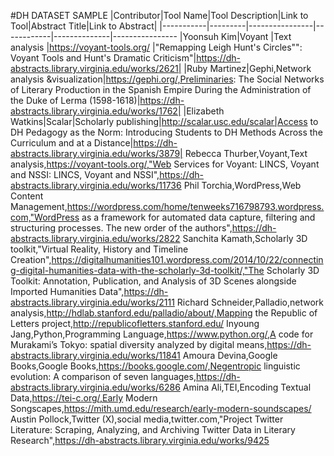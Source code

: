 #DH DATASET SAMPLE
|Contributor|Tool Name|Tool Description|Link to Tool|Abstract Title|Link to Abstract|
|-----------|---------|----------------|------------|--------------|----------------
|Yoonsuh Kim|Voyant   |Text analysis   |https://voyant-tools.org/  |"Remapping Leigh Hunt's Circles"": Voyant Tools and Hunt's Dramatic Criticism"|https://dh-abstracts.library.virginia.edu/works/2621|
|Ruby Martinez|Gephi,Network analysis &visualization|https://gephi.org/,Preliminaries: The Social Networks of Literary Production in the Spanish Empire During the Administration of the Duke of Lerma (1598-1618)|https://dh-abstracts.library.virginia.edu/works/1762|
|Elizabeth Watkins|Scalar|Scholarly publishing|http://scalar.usc.edu/scalar|Access to DH Pedagogy as the Norm: Introducing Students to DH Methods Across the Curriculum and at a Distance|https://dh-abstracts.library.virginia.edu/works/3879|
Rebecca Thurber,Voyant,Text analysis,https://voyant-tools.org/,"Web Services for Voyant: LINCS, Voyant and NSSI: LINCS, Voyant and NSSI",https://dh-abstracts.library.virginia.edu/works/11736
Phil Torchia,WordPress,Web Content Management,https://wordpress.com/home/tenweeks716798793.wordpress.com,"WordPress as a framework for automated data capture, filtering and structuring processes. The new order of the authors",https://dh-abstracts.library.virginia.edu/works/2822
Sanchita Kamath,Scholarly 3D toolkit,"Virtual Reality, History and Timeline Creation",https://digitalhumanities101.wordpress.com/2014/10/22/connecting-digital-humanities-data-with-the-scholarly-3d-toolkit/,"The Scholarly 3D Toolkit: Annotation, Publication, and Analysis of 3D Scenes alongside Imported Humanities Data",https://dh-abstracts.library.virginia.edu/works/2111
Richard Schneider,Palladio,network analysis,http://hdlab.stanford.edu/palladio/about/,Mapping the Republic of Letters project,http://republicofletters.stanford.edu/
Inyoung Jang,Python,Programming Language,https://www.python.org/,A code for Murakami’s Tokyo: spatial diversity analyzed by digital means,https://dh-abstracts.library.virginia.edu/works/11841
Amoura Devina,Google Books,Google Books,https://books.google.com/,Negentropic linguistic evolution: A comparison of seven languages,https://dh-abstracts.library.virginia.edu/works/6286
Amina Ali,TEI,Encoding Textual Data,https://tei-c.org/,Early Modern Songscapes,https://mith.umd.edu/research/early-modern-soundscapes/
Austin Pollock,Twitter (X),social media,twitter.com,"Project Twitter Literature: Scraping, Analyzing, and Archiving Twitter Data in Literary Research",https://dh-abstracts.library.virginia.edu/works/9425